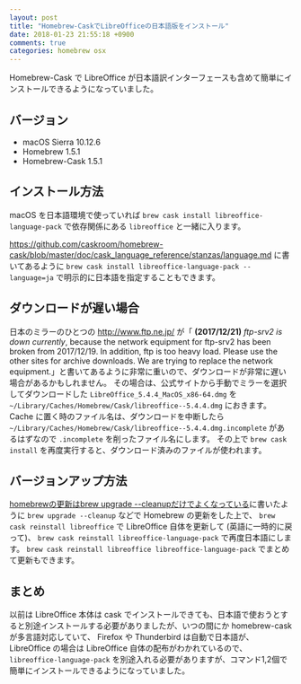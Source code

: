 ```yaml
---
layout: post
title: "Homebrew-CaskでLibreOfficeの日本語版をインストール"
date: 2018-01-23 21:55:18 +0900
comments: true
categories: homebrew osx
---
```

Homebrew-Cask で LibreOffice が日本語訳インターフェースも含めて簡単にインストールできるようになっていました。

<!--more-->

## バージョン

- macOS Sierra 10.12.6
- Homebrew 1.5.1
- Homebrew-Cask 1.5.1

## インストール方法

macOS を日本語環境で使っていれば `brew cask install libreoffice-language-pack` で依存関係にある `libreoffice` と一緒に入ります。

https://github.com/caskroom/homebrew-cask/blob/master/doc/cask_language_reference/stanzas/language.md に書いてあるように `brew cask install libreoffice-language-pack --language=ja` で明示的に日本語を指定することもできます。

## ダウンロードが遅い場合

日本のミラーのひとつの http://www.ftp.ne.jp/ が「 **(2017/12/21)** *ftp-srv2 is down currently*, because the network equipment for ftp-srv2 has been broken from 2017/12/19. In addition, ftp is too heavy load. Please use the other sites for archive downloads. We are trying to replace the network equipment.」と書いてあるように非常に重いので、ダウンロードが非常に遅い場合があるかもしれません。
その場合は、公式サイトから手動でミラーを選択してダウンロードした `LibreOffice_5.4.4_MacOS_x86-64.dmg` を `~/Library/Caches/Homebrew/Cask/libreoffice--5.4.4.dmg` におきます。
Cache に置く時のファイル名は、ダウンロードを中断したら `~/Library/Caches/Homebrew/Cask/libreoffice--5.4.4.dmg.incomplete` があるはずなので `.incomplete` を削ったファイル名にします。
その上で `brew cask install` を再度実行すると、ダウンロード済みのファイルが使われます。

## バージョンアップ方法

[homebrewの更新はbrew upgrade --cleanupだけでよくなっている](/blog/2017-04-27-homebrew-upgrade-cleanup.html)に書いたように `brew upgrade --cleanup` などで Homebrew の更新をした上で、 `brew cask reinstall libreoffice` で LibreOffice 自体を更新して (英語に一時的に戻って)、 `brew cask reinstall libreoffice-language-pack` で再度日本語にします。
`brew cask reinstall libreoffice libreoffice-language-pack` でまとめて更新もできます。

## まとめ

以前は LibreOffice 本体は cask でインストールできても、日本語で使おうとすると別途インストールする必要がありましたが、いつの間にか homebrew-cask が多言語対応していて、 Firefox や Thunderbird は自動で日本語が、LibreOffice の場合は LibreOffice 自体の配布がわかれているので、 `libreoffice-language-pack` を別途入れる必要がありますが、コマンド1,2個で簡単にインストールできるようになっていました。
